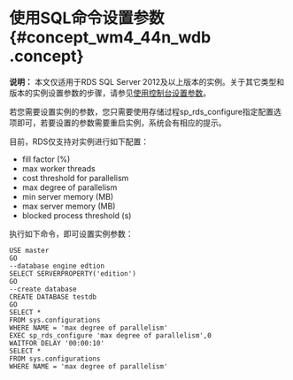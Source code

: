 # 使用SQL命令设置参数 {#concept_wm4_44n_wdb .concept}

**说明：** 本文仅适用于RDS SQL Server 2012及以上版本的实例。关于其它类型和版本的实例设置参数的步骤，请参见[使用控制台设置参数](cn.zh-CN/用户指南/实例管理/设置实例参数/使用控制台设置参数.md#)。

若您需要设置实例的参数，您只需要使用存储过程sp\_rds\_configure指定配置选项即可，若要设置的参数需要重启实例，系统会有相应的提示。

目前，RDS仅支持对实例进行如下配置：

-   fill factor \(%\)
-   max worker threads
-   cost threshold for parallelism
-   max degree of parallelism
-   min server memory \(MB\)
-   max server memory \(MB\)
-   blocked process threshold \(s\)

执行如下命令，即可设置实例参数：

```
USE master
GO
--database engine edtion
SELECT SERVERPROPERTY('edition')
GO
--create database
CREATE DATABASE testdb
GO
SELECT * 
FROM sys.configurations
WHERE NAME = 'max degree of parallelism'
EXEC sp_rds_configure 'max degree of parallelism',0
WAITFOR DELAY '00:00:10'
SELECT * 
FROM sys.configurations
WHERE NAME = 'max degree of parallelism'
```

